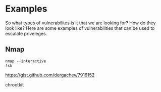 # Examples

So what types of vulnerabilites is it that we are looking for? How do they look like? Here are some examples of vulnerabilities that can be used to escalate priveleges. 



## Nmap

```
nmap --interactive
!sh
```

https://gist.github.com/dergachev/7916152


chrootkit

